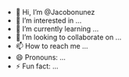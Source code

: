 - 👋 Hi, I’m @Jacobonunez
- 👀 I’m interested in ...
- 🌱 I’m currently learning ...
- 💞️ I’m looking to collaborate on ...
- 📫 How to reach me ...
- 😄 Pronouns: ...
- ⚡ Fun fact: ...

<!---
Jacobonunez/Jacobonunez is a ✨ special ✨ repository because its `README.md` (this file) appears on your GitHub profile.
You can click the Preview link to take a look at your changes.
--->
